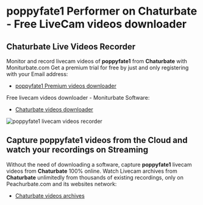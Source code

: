 # poppyfate1 Performer on Chaturbate - Free LiveCam videos downloader

## Chaturbate Live Videos Recorder

Monitor and record livecam videos of **poppyfate1** from **Chaturbate** with Moniturbate.com
Get a premium trial for free by just and only registering with your Email address:
* [poppyfate1 Premium videos downloader](https://moniturbate.com/request-demo-licence-key.html)

Free livecam videos downloader - Moniturbate Software:
* [Chaturbate videos downloader](https://moniturbate.com/moniturbate-download-software.html)

![poppyfate1 livecam videos recorder](https://peachurnet.com/templates/moniturbate-software.png)


## Capture poppyfate1 videos from the Cloud and watch your recordings on Streaming

Without the need of downloading a software, capture **poppyfate1** livecam videos from **Chaturbate** 100% online.
Watch Livecam archives from **Chaturbate** unlimitedly from thousands of existing recordings, only on Peachurbate.com and its websites network:
* [Chaturbate videos archives](https://peachurnet.com/)